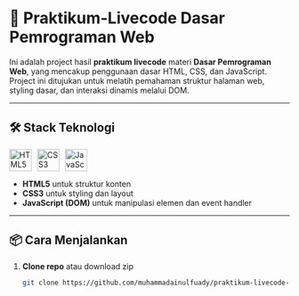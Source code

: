 # 🧪 Praktikum-Livecode Dasar Pemrograman Web

Ini adalah project hasil **praktikum livecode** materi **Dasar Pemrograman Web**, yang mencakup penggunaan dasar HTML, CSS, dan JavaScript.  
Project ini ditujukan untuk melatih pemahaman struktur halaman web, styling dasar, dan interaksi dinamis melalui DOM.

---

## 🛠️ Stack Teknologi

<div style="display: flex; align-items: center; gap: 10px;">
  <img src="https://img.icons8.com/color/48/html-5.png" alt="HTML5" width="40"/>
  <img src="https://img.icons8.com/color/48/css3.png" alt="CSS3" width="40"/>
  <img src="https://img.icons8.com/color/48/javascript.png" alt="JavaScript" width="40"/>
</div>

- **HTML5** untuk struktur konten  
- **CSS3** untuk styling dan layout  
- **JavaScript (DOM)** untuk manipulasi elemen dan event handler

---

## 📦 Cara Menjalankan

1. **Clone repo** atau download zip
   
   ````bash
   git clone https://github.com/muhammadainulfuady/praktikum-livecode-dpw.git```
   
